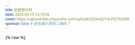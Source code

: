 ```yaml
---
title: 恋爱倒计时
date: 2023-09-15 12:15:02
cover: https://upload-bbs.miyoushe.com/upload/2024/02/14/292762008/f0cb3676199b75980959b7d972a0771f_384819317620854048.jpg?x-oss-process=image/resize,s_600/quality,q_80/auto-orient,0/interlace,1/format,jpg
sponsor: false # 是否展示赞助二维码？
---
```


{% raw %}
<!DOCTYPE html>
<html lang="zh-CN">
<head>
    <meta charset="UTF-8">
    <meta name="viewport" content="width=device-width, initial-scale=1.0">
    <title>❄️ 冯笑一 ❤️ 韩思宇 🌟 恋爱时光</title>
    <link rel="stylesheet" href="https://cdnjs.cloudflare.com/ajax/libs/font-awesome/6.4.0/css/all.min.css">
    <style>
        * {
            margin: 0;
            padding: 0;
            box-sizing: border-box;
            font-family: 'Segoe UI', 'Microsoft YaHei', sans-serif;
        }
        
        /* 装饰元素 */
        .heart {
            position: absolute;
            font-size: 20px;
            color: rgba(255, 0, 0, 0.5);
            animation: float 8s infinite ease-in-out;
        }
        
        .snowflake {
            position: absolute;
            font-size: 24px;
            color: rgba(173, 216, 230, 0.7);
            animation: float 10s infinite linear;
        }
        
        .star {
            position: absolute;
            font-size: 18px;
            color: rgba(255, 255, 0, 0.7);
            animation: twinkle 3s infinite alternate;
        }
        
        /* 动画 */
        @keyframes float {
            0% { transform: translateY(0) rotate(0deg); opacity: 0; }
            10% { opacity: 1; }
            90% { opacity: 1; }
            100% { transform: translateY(-100vh) rotate(360deg); opacity: 0; }
        }
        
        @keyframes twinkle {
            0% { opacity: 0.3; transform: scale(0.8); }
            100% { opacity: 1; transform: scale(1.2); }
        }
        
        @keyframes pulse {
            0% { transform: scale(1); }
            50% { transform: scale(1.05); }
            100% { transform: scale(1); }
        }
        
        @keyframes slideIn {
            from { transform: translateY(50px); opacity: 0; }
            to { transform: translateY(0); opacity: 1; }
        }
        
        .container {
            max-width: 1200px;
            margin: 0 auto;
            padding: 20px;
            background: rgba(255, 255, 255, 0.85);
            border-radius: 20px;
            box-shadow: 0 10px 30px rgba(0, 0, 0, 0.1);
            backdrop-filter: blur(10px);
            position: relative;
            overflow: hidden;
            animation: slideIn 1s ease-out;
        }
        
        .header {
            text-align: center;
            padding: 30px 20px;
            margin-bottom: 30px;
            position: relative;
        }
        
        .header::after {
            content: '';
            position: absolute;
            bottom: 0;
            left: 50%;
            transform: translateX(-50%);
            width: 80%;
            height: 2px;
            background: linear-gradient(90deg, transparent, #ff6b6b, transparent);
        }
        
        .title {
            font-size: 3.5rem;
            margin-bottom: 15px;
            color: #e84393;
            text-shadow: 2px 2px 4px rgba(0, 0, 0, 0.1);
        }
        
        .subtitle {
            font-size: 1.2rem;
            color: #6c5ce7;
            font-weight: 500;
        }
        
        .start-date {
            font-size: 1.1rem;
            color: #00b894;
            margin-top: 10px;
            font-weight: 500;
        }
        
        .counter-container {
            display: flex;
            justify-content: center;
            flex-wrap: wrap;
            gap: 15px;
            margin: 40px 0;
            animation: pulse 2s infinite;
        }
        
        .counter-box {
            background: linear-gradient(135deg, #6a11cb 0%, #2575fc 100%);
            color: white;
            border-radius: 15px;
            padding: 20px 15px;
            min-width: 130px;
            text-align: center;
            box-shadow: 0 5px 15px rgba(0, 0, 0, 0.2);
            transition: transform 0.3s ease;
        }
        
        .counter-box:hover {
            transform: translateY(-10px);
        }
        
        .counter-value {
            font-size: 2.5rem;
            font-weight: 700;
            margin-bottom: 5px;
            text-shadow: 1px 1px 3px rgba(0, 0, 0, 0.3);
        }
        
        .counter-label {
            font-size: 1rem;
            opacity: 0.9;
        }
        
        .events-section {
            margin-top: 50px;
            padding: 20px;
        }
        
        .section-title {
            text-align: center;
            font-size: 2.2rem;
            margin-bottom: 30px;
            color: #e84393;
            position: relative;
            display: inline-block;
            left: 50%;
            transform: translateX(-50%);
            padding: 0 20px;
        }
        
        .section-title::after {
            content: '';
            position: absolute;
            bottom: -10px;
            left: 0;
            width: 100%;
            height: 3px;
            background: linear-gradient(90deg, #fd79a8, #a29bfe, #55efc4);
            border-radius: 3px;
        }
        
        .lovetimeline {
            position: relative;
            max-width: 900px;
            margin: 0 auto;
            padding: 40px 0;
        }
        
        .lovetimeline::before {
            content: '';
            position: absolute;
            top: 0;
            bottom: 0;
            width: 4px;
            background: linear-gradient(to bottom, #fd79a8, #a29bfe, #55efc4);
            left: 50%;
            margin-left: -2px;
            border-radius: 10px;
        }
        
        .lovetimeline-item {
            position: relative;
            margin-bottom: 50px;
            width: 50%;
            animation: slideIn 0.8s ease-out;
        }
        
        .lovetimeline-item:nth-child(odd) {
            left: 0;
            padding-right: 70px;
            text-align: right;
        }
        
        .lovetimeline-item:nth-child(even) {
            left: 50%;
            padding-left: 70px;
        }
        
        .lovetimeline-content {
            background: white;
            padding: 25px;
            border-radius: 15px;
            box-shadow: 0 5px 15px rgba(0, 0, 0, 0.1);
            position: relative;
            transition: transform 0.3s ease, box-shadow 0.3s ease;
        }
        
        .lovetimeline-content:hover {
            transform: translateY(-5px);
            box-shadow: 0 10px 25px rgba(0, 0, 0, 0.15);
        }
        
        .lovetimeline-item:nth-child(odd) .lovetimeline-content::after {
            content: '';
            position: absolute;
            top: 20px;
            right: -15px;
            border-style: solid;
            border-width: 10px 0 10px 15px;
            border-color: transparent transparent transparent white;
        }
        
        .lovetimeline-item:nth-child(even) .lovetimeline-content::after {
            content: '';
            position: absolute;
            top: 20px;
            left: -15px;
            border-style: solid;
            border-width: 10px 15px 10px 0;
            border-color: transparent white transparent transparent;
        }
        
        .lovetimeline-date {
            font-weight: 600;
            color: #6c5ce7;
            margin-bottom: 10px;
            display: block;
            font-size: 1.1rem;
        }
        
        .lovetimeline-title {
            font-size: 1.4rem;
            margin-bottom: 10px;
            color: #e84393;
        }
        
        .days-after {
            font-size: 0.95rem;
            color: #00b894;
            font-weight: 500;
        }
        
        .icon2 {
            position: absolute;
            width: 50px;
            height: 50px;
            background: linear-gradient(135deg, #fd79a8, #a29bfe);
            border-radius: 50%;
            display: flex;
            align-items: center;
            justify-content: center;
            color: white;
            font-size: 1.5rem;
            box-shadow: 0 3px 10px rgba(0, 0, 0, 0.2);
        }
        
        .lovetimeline-item:nth-child(odd) .icon2 {
            right: -25px;
            top: 0;
        }
        
        .lovetimeline-item:nth-child(even) .icon2 {
            left: -25px;
            top: 0;
        }
        
        .footer {
            text-align: center;
            padding: 30px;
            margin-top: 30px;
            color: #6c5ce7;
            font-size: 1.1rem;
            font-weight: 500;
        }
        
        /* 响应式设计 */
        @media (max-width: 768px) {
            .title {
                font-size: 2.5rem;
            }
            
            .counter-box {
                min-width: 100px;
                padding: 15px 10px;
            }
            
            .counter-value {
                font-size: 2rem;
            }
            
            .lovetimeline::before {
                left: 30px;
            }
            
            .lovetimeline-item {
                width: 100%;
                padding-left: 80px !important;
                padding-right: 20px !important;
                left: 0 !important;
                text-align: left !important;
            }
            
            .lovetimeline-item:nth-child(even) .icon2,
            .lovetimeline-item:nth-child(odd) .icon2 {
                left: 5px;
                right: auto;
            }
            
            .lovetimeline-item:nth-child(even) .lovetimeline-content::after,
            .lovetimeline-item:nth-child(odd) .lovetimeline-content::after {
                left: -15px;
                right: auto;
                border-width: 10px 15px 10px 0;
                border-color: transparent white transparent transparent;
            }
        }
        
        @media (max-width: 480px) {
            .title {
                font-size: 2rem;
            }
            
            .counter-box {
                min-width: 80px;
                padding: 12px 8px;
            }
            
            .counter-value {
                font-size: 1.6rem;
            }
            
            .counter-label {
                font-size: 0.85rem;
            }
        }
    </style>
</head>
<body>
    <!-- 装饰元素 -->
    <div class="decoration"></div>
    
    <div class="container">
        <div class="header">
            <h1 class="title">❄️ 冯笑一 ❤️ 韩思宇 🌟</h1>
            <p class="subtitle">记录我们的美好时光</p>
            <p class="start-date">起始时间: 2023年9月15日</p>
        </div>
        
        <div class="counter-container">
            <div class="counter-box">
                <div class="counter-value" id="years">0</div>
                <div class="counter-label">年</div>
            </div>
            <div class="counter-box">
                <div class="counter-value" id="months">0</div>
                <div class="counter-label">月</div>
            </div>
            <div class="counter-box">
                <div class="counter-value" id="days">0</div>
                <div class="counter-label">天</div>
            </div>
            <div class="counter-box">
                <div class="counter-value" id="hours">0</div>
                <div class="counter-label">小时</div>
            </div>
            <div class="counter-box">
                <div class="counter-value" id="minutes">0</div>
                <div class="counter-label">分钟</div>
            </div>
            <div class="counter-box">
                <div class="counter-value" id="seconds">0</div>
                <div class="counter-label">秒</div>
            </div>
        </div>
        
        <div class="events-section">
            <h2 class="section-title">我们的美好回忆</h2>
            
            <div class="lovetimeline" id="lovetimeline">
                <!-- 时间轴内容将通过JS动态生成 -->
            </div>
        </div>
        
        <div class="footer">
            ❤️ 每一天都比前一天更爱你 ❤️
        </div>
    </div>

    <script>
        // 创建装饰元素
        function createDecorations() {
            const decoration = document.querySelector('.decoration');
            const types = ['heart', 'snowflake', 'star'];
            const emojis = {
                heart: ['❤️', '💖', '💗', '💘', '💝'],
                snowflake: ['❄️', '🌨️', '🌬️'],
                star: ['🌟', '⭐', '✨', '💫']
            };
            
            for (let i = 0; i < 30; i++) {
                const type = types[Math.floor(Math.random() * types.length)];
                const deco = document.createElement('div');
                deco.className = type;
                
                const emojiSet = emojis[type];
                deco.textContent = emojiSet[Math.floor(Math.random() * emojiSet.length)];
                
                deco.style.left = `${Math.random() * 100}vw`;
                deco.style.top = `${Math.random() * 100}vh`;
                deco.style.animationDelay = `${Math.random() * 5}s`;
                deco.style.fontSize = `${Math.random() * 20 + 15}px`;
                
                decoration.appendChild(deco);
            }
        }
        
        // 更新恋爱计时器
        function updateTimer() {
            const startDate = new Date('2023-09-15T00:00:00');
            const now = new Date();
            
            const diff = now - startDate;
            
            const years = Math.floor(diff / (1000 * 60 * 60 * 24 * 365));
            const months = Math.floor(diff / (1000 * 60 * 60 * 24 * 30.44)) % 12;
            const days = Math.floor(diff / (1000 * 60 * 60 * 24)) % 30;
            const hours = Math.floor(diff / (1000 * 60 * 60)) % 24;
            const minutes = Math.floor(diff / (1000 * 60)) % 60;
            const seconds = Math.floor(diff / 1000) % 60;
            
            document.getElementById('years').textContent = years;
            document.getElementById('months').textContent = months;
            document.getElementById('days').textContent = days;
            document.getElementById('hours').textContent = hours.toString().padStart(2, '0');
            document.getElementById('minutes').textContent = minutes.toString().padStart(2, '0');
            document.getElementById('seconds').textContent = seconds.toString().padStart(2, '0');
        }
        
        // 渲染时间轴事件
        function renderlovetimeline() {
            const events = [
                { title: '第1次表白👩‍❤️‍👨', start: '2023-09-15' },
                { title: '第1次牵手🤝&拥抱💏', start: '2023-10-01' },
                { title: '第1次约会🎉', start: '2023-10-01' },
                { title: '第1次去海边🏖', start: '2023-10-02' },
                { title: '第1次一起睡觉💤', start: '2023-10-28' },
                { title: '一起逛街🛒', start: '2023-12-03' },
                { title: '第1次一起过生日🎂', start: '2023-12-31' },
                { title: '一起跨年💏', start: '2024-01-01' },
                { title: '一起看电影🎞🎞', start: '2024-12-30' }
            ];
            
            const lovetimeline = document.getElementById('lovetimeline');
            const startDate = new Date('2023-09-15');
            
            // 按日期排序
            events.sort((a, b) => new Date(a.start) - new Date(b.start));
            
            events.forEach((event, index) => {
                const eventDate = new Date(event.start);
                const diffTime = eventDate - startDate;
                const diffDays = Math.ceil(diffTime / (1000 * 60 * 60 * 24));
                
                const lovetimelineItem = document.createElement('div');
                lovetimelineItem.className = 'lovetimeline-item';
                
                const icon = document.createElement('div');
                icon.className = 'icon2';
                icon.innerHTML = getEventIcon(event.title);
                
                const content = document.createElement('div');
                content.className = 'lovetimeline-content';
                
                const date = document.createElement('span');
                date.className = 'lovetimeline-date';
                date.textContent = formatDate(eventDate);
                
                const title = document.createElement('h3');
                title.className = 'lovetimeline-title';
                title.textContent = event.title;
                
                const daysAfter = document.createElement('p');
                daysAfter.className = 'days-after';
                daysAfter.textContent = `恋爱第 ${diffDays} 天`;
                
                content.appendChild(date);
                content.appendChild(title);
                content.appendChild(daysAfter);
                
                lovetimelineItem.appendChild(icon);
                lovetimelineItem.appendChild(content);
                
                lovetimeline.appendChild(lovetimelineItem);
            });
        }
        
        // 根据事件标题获取图标
        function getEventIcon(title) {
            if (title.includes('表白')) return '💘';
            if (title.includes('牵手') || title.includes('拥抱')) return '💑';
            if (title.includes('约会')) return '💞';
            if (title.includes('海边')) return '🌊';
            if (title.includes('睡觉')) return '🛌';
            if (title.includes('逛街')) return '👫';
            if (title.includes('电影')) return '🎬';
            if (title.includes('生日')) return '🎂';
            if (title.includes('跨年')) return '🎆';
            return '❤️';
        }
        
        // 格式化日期
        function formatDate(date) {
            const year = date.getFullYear();
            const month = date.getMonth() + 1;
            const day = date.getDate();
            return `${year}年${month}月${day}日`;
        }
        
        // 初始化
        document.addEventListener('DOMContentLoaded', () => {
            //createDecorations();
            updateTimer();
            renderlovetimeline();
            
            // 每秒更新计时器
            setInterval(updateTimer, 1000);
        });
    </script>
</body>
</html>
{% endraw %}